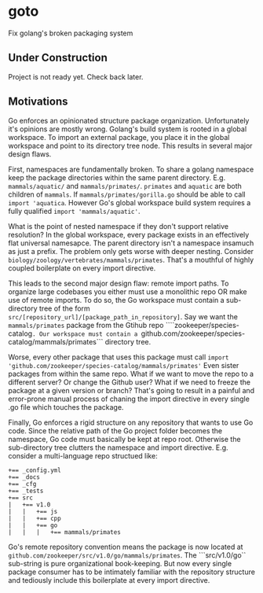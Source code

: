 # goto
Fix golang's broken packaging system

## Under Construction

Project is not ready yet. Check back later.

## Motivations

Go enforces an opinionated structure package organization. Unfortunately it's opinions are mostly wrong. Golang's build system is rooted in a global workspace. To import an external package, you place it in the global workspace and point to its directory tree node. This results in several major design flaws.

First, namespaces are fundamentally broken. To share a golang namespace keep the package directories within the same parent directory. E.g. ```mammals/aquatic/``` and ```mammals/primates/```. ```primates``` and ```aquatic``` are both children of ```mammals```. If ```mammals/primates/gorilla.go``` should be able to call ```import 'aquatica```. However Go's global workspace build system requires a fully qualified ```import 'mammals/aquatic'```. 

What is the point of nested namespace if they don't support relative resolution? In the global workspace, every package exists in an effectively flat universal namesapce. The parent directory isn't a namespace insamuch as just a prefix. The problem only gets worse with deeper nesting. Consider ```biology/zoology/vertebrates/mammals/primates```. That's a mouthful of highly coupled boilerplate on every import directive.

This leads to the second major design flaw: remote import paths. To organize large codebases you either must use a monolithic repo OR make use of remote imports. To do so, the Go workspace must contain a sub-directory tree of the form ```src/[repository_url]/[package_path_in_repository]```. Say we want the ```mammals/primates``` package from the Gtihub repo ````zookeeper/species-catalog```. Our workspace must contain a ```github.com/zookeeper/species-catalog/mammals/primates``` directory tree. 

Worse, every other package that uses this package must call ```import 'github.com/zookeeper/species-catalog/mammals/primates'``` Even sister packages from within the same repo. What if we want to move the repo to a different server? Or change the Github user? What if we need to freeze the package at a given version or branch? That's going to result in a painful and error-prone manual process of chaning the import directive in every single .go file which touches the package. 

Finally, Go enforces a rigid structure on any repository that wants to use Go code. Since the relative path of the Go project folder becomes the namespace, Go code must basically be kept at repo root. Otherwise the sub-directory tree clutters the  namespace and import directive. E.g. consider a multi-language repo structued like:

```
+== _config.yml
+== _docs
+== _cfg
+== _tests
+== src
|   +== v1.0
|   |   +== js
|   |   +== cpp
|   |   +== go
|   |   |   +== mammals/primates
```

Go's remote repository convention means the package is now located at ```github.com/zookeeper/src/v1.0/go/mammals/primates```. The ```src/v1.0/go`` sub-string is pure organizational book-keeping. But now every single package consumer has to be intimately familiar with the repository structure and tediously include this boilerplate at every import directive.
